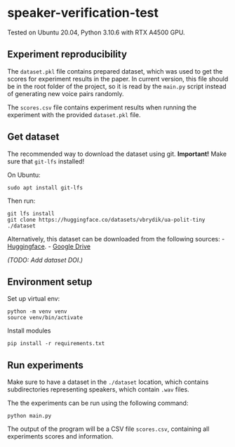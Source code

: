 # speaker-verification-test

Tested on Ubuntu 20.04, Python 3.10.6 with RTX A4500 GPU.

## Experiment reproducibility

The `dataset.pkl` file contains prepared dataset, which was used to
get the scores for experiment results in the paper. In current version,
this file should be in the root folder of the project, so it is read 
by the `main.py` script instead of generating new voice pairs randomly.

The `scores.csv` file contains experiment results when running the experiment
with the provided `dataset.pkl` file.

## Get dataset

The recommended way to download the dataset using git.
**Important!** Make sure that `git-lfs` installed!

On Ubuntu:

```
sudo apt install git-lfs
```

Then run:

```
git lfs install
git clone https://huggingface.co/datasets/vbrydik/ua-polit-tiny ./dataset
```

Alternatively, this dataset can be downloaded from the following sources: 
    - [Huggingface](https://huggingface.co/datasets/vbrydik/ua-polit-tiny).
    - [Google Drive](...)
    
*(TODO: Add dataset DOI.)*

## Environment setup

Set up virtual env:

```
python -m venv venv
source venv/bin/activate
```

Install modules

```
pip install -r requirements.txt
```

## Run experiments

Make sure to have a dataset in the `./dataset` location,
which contains subdirectories representing speakers, which
contain `.wav` files.

The the experiments can be run using the following command:

```
python main.py
```

The output of the program will be a CSV file `scores.csv`,
containing all experiments scores and information.
